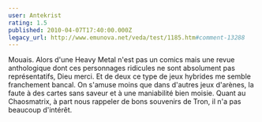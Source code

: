 ```yaml
---
user: Antekrist
rating: 1.5
published: 2010-04-07T17:40:00.000Z
legacy_url: http://www.emunova.net/veda/test/1185.htm#comment-13288
---
```

Mouais. Alors d'une Heavy Metal n'est pas un comics mais une revue anthologique dont ces personnages ridicules ne sont absolument pas représentatifs, Dieu merci. Et de deux ce type de jeux hybrides me semble franchement bancal. On s'amuse moins que dans d'autres jeux d'arènes, la faute à des cartes sans saveur et à une maniabilité bien moisie. Quant au Chaosmatrix, à part nous rappeler de bons souvenirs de Tron, il n'a pas beaucoup d'intérêt.